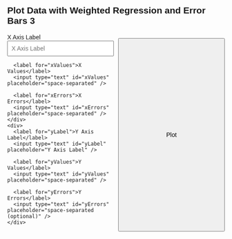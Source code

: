 <!DOCTYPE html>
<html lang="en">
<head>
  <meta charset="UTF-8" />
  <title>Plotly Weighted Regression with Error Bars</title>
  <script src="https://cdn.plot.ly/plotly-latest.min.js"></script>
  <style>
    body {
      font-family: Arial, sans-serif;
      padding: 20px;
    }
    .input-grid {
      display: grid;
      grid-template-columns: 1fr 1fr;
      gap: 10px;
      max-width: 600px;
      margin-bottom: 20px;
    }
    input[type="text"], button {
      padding: 8px;
      font-size: 14px;
      width: 100%;
    }
    button {
      margin-top: 10px;
    }
  </style>
</head>
<body>
  <h2>Plot Data with Weighted Regression and Error Bars 3</h2>
  <div class="input-grid">
    <div>
      <label for="xLabel">X Axis Label</label>
      <input type="text" id="xLabel" placeholder="X Axis Label" />

      <label for="xValues">X Values</label>
      <input type="text" id="xValues" placeholder="space-separated" />

      <label for="xErrors">X Errors</label>
      <input type="text" id="xErrors" placeholder="space-separated" />
    </div>
    <div>
      <label for="yLabel">Y Axis Label</label>
      <input type="text" id="yLabel" placeholder="Y Axis Label" />

      <label for="yValues">Y Values</label>
      <input type="text" id="yValues" placeholder="space-separated" />

      <label for="yErrors">Y Errors</label>
      <input type="text" id="yErrors" placeholder="space-separated (optional)" />
    </div>
  </div>
  <button onclick="plotData()">Plot</button>
  <div id="plot" style="width: 100%; height: 600px;"></div>

  <script>
    function parseInput(id) {
      return document.getElementById(id).value.trim().split(/\s+/).map(Number);
    }

    function weightedLinearRegression(x, y, weights) {
      const sum = arr => arr.reduce((a, b) => a + b, 0);
      const sumw = sum(weights);
      const sumwx = sum(x.map((v, i) => v * weights[i]));
      const sumwy = sum(y.map((v, i) => v * weights[i]));
      const sumwx2 = sum(x.map((v, i) => v * v * weights[i]));
      const sumwxy = sum(x.map((v, i) => v * y[i] * weights[i]));

      const xbar = sumwx / sumw;
      const ybar = sumwy / sumw;

      const slope = (sumwxy - sumwx * ybar) / (sumwx2 - sumwx * xbar);
      const intercept = ybar - slope * xbar;

      return { slope, intercept };
    }

    function plotData() {
      const x = parseInput("xValues");
      const y = parseInput("yValues");
      const xErr = parseInput("xErrors");
      const yErr = parseInput("yErrors");

      const xLabel = document.getElementById("xLabel").value || "X";
      const yLabel = document.getElementById("yLabel").value || "Y";

      if (x.length !== y.length ||
          (xErr.length && xErr.length !== x.length) ||
          (yErr.length && yErr.length !== y.length)) {
        alert("Lengths of values and errors must match.");
        return;
      }

      const weights = y.map((_, i) => yErr[i] ? 1 / (yErr[i] ** 2) : 1);
      const { slope, intercept } = weightedLinearRegression(x, y, weights);

      const fitLineX = [Math.min(...x), Math.max(...x)];
      const fitLineY = fitLineX.map(xVal => slope * xVal + intercept);

      const trace1 = {
        x: x,
        y: y,
        error_x: {
          type: "data",
          array: xErr,
          visible: true
        },
        error_y: {
          type: "data",
          array: yErr,
          visible: true
        },
        mode: "markers",
        type: "scatter",
        marker: { color: "blue" },
        showlegend: false
      };

      const trace2 = {
        x: fitLineX,
        y: fitLineY,
        mode: "lines",
        type: "scatter",
        line: { color: "red" },
        showlegend: false
      };

      const equationText = `y = ${slope.toFixed(3)}x + ${intercept.toFixed(3)}`;
      const annotation = {
        x: 0.05,
        y: 0.95,
        xref: "paper",
        yref: "paper",
        text: equationText,
        showarrow: false,
        font: {
          size: 16,
          color: "black"
        }
      };

      const layout = {
        xaxis: { title: xLabel },
        yaxis: { title: yLabel },
        annotations: [annotation],
        showlegend: false
      };

      Plotly.newPlot("plot", [trace1, trace2], layout);
    }
  </script>
</body>
</html>

